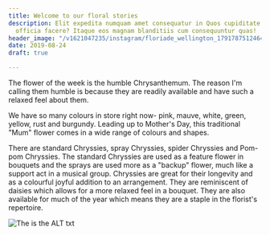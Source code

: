 ```yaml
---
title: Welcome to our floral stories
description: Elit expedita numquam amet consequatur in Quos cupiditate natus eligendi
  officia facere? Itaque eos magnam blanditiis cum consequuntur quas!
header_image: "/v1621047235/instagram/floriade_wellington_17917875124646997.jpg"
date: 2019-08-24
draft: true

---
```

The flower of the week is the humble Chrysanthemum. The reason I'm calling them humble is because they are readily available and have such a relaxed feel about them.

We have so many colours in store right now- pink, mauve, white, green, yellow, rust and burgundy.  Leading up to Mother's Day, this traditional "Mum" flower comes in a wide range of colours and shapes.

There are standard Chryssies, spray Chryssies, spider Chryssies and Pom-pom Chryssies.  The standard Chryssies are used as a feature flower in bouquets and the sprays are used more as a "backup" flower, much like a support act in a musical group. Chryssies are great for their longevity and as a colourful joyful addition to an arrangement.  They are reminiscent of daisies which allows for a more relaxed feel in a bouquet. They are also available for much of the year which means they are a staple in the florist's repertoire.

![The is the ALT txt](https://res.cloudinary.com/floriade/image/upload/v1621047234/instagram/floriade_wellington_18144902461162640.jpg "This is the title")